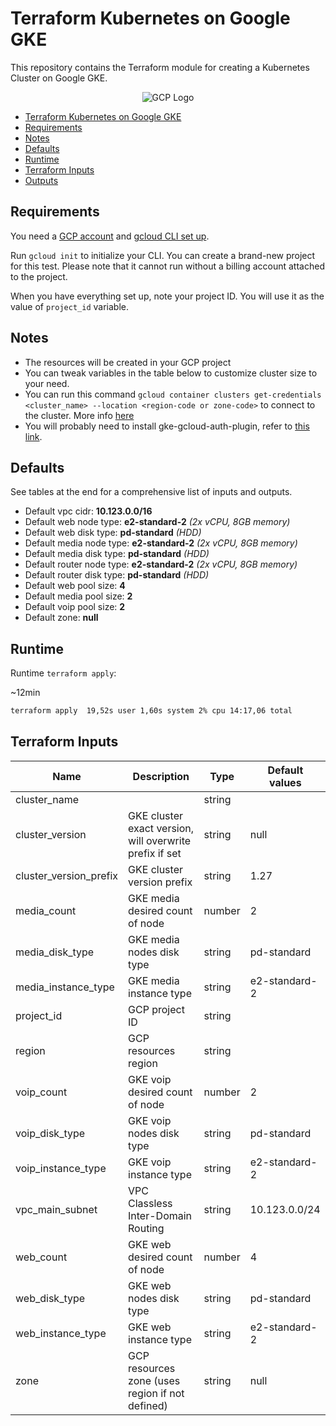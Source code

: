 # Terraform Kubernetes on Google GKE

This repository contains the Terraform module for creating a Kubernetes Cluster on Google GKE.

<p align="center">
<img alt="GCP Logo" src="https://upload.wikimedia.org/wikipedia/fr/thumb/6/61/Google_Cloud_Logo.svg/320px-Google_Cloud_Logo.svg.png" title="GCP Logo">
</p>

- [Terraform Kubernetes on Google GKE](#Terraform-Kubernetes-on-Google-GKE)
- [Requirements](#Requirements)
- [Notes](#Notes)
- [Defaults](#Defaults)
- [Runtime](#Runtime)
- [Terraform Inputs](#Terraform-Inputs)
- [Outputs](#Outputs)

## Requirements

You need a [GCP account](https://console.cloud.google.com)
and [gcloud CLI set up](https://cloud.google.com/sdk/docs/install?hl=fr).

Run `gcloud init` to initialize your CLI. You can create a brand-new project for this test. Please note that it cannot
run without a billing account attached to the project.

When you have everything set up, note your project ID. You will use it as the value of `project_id` variable.

## Notes

* The resources will be created in your GCP project
* You can tweak variables in the table below to customize cluster size to your need.
* You can run this command
  ```gcloud container clusters get-credentials <cluster_name> --location <region-code or zone-code>``` to
  connect to the cluster.
  More info [here](https://cloud.google.com/sdk/gcloud/reference/container/clusters/get-credentials)
* You will probably need to install gke-gcloud-auth-plugin, refer
  to [this link](https://cloud.google.com/blog/products/containers-kubernetes/kubectl-auth-changes-in-gke).

## Defaults

See tables at the end for a comprehensive list of inputs and outputs.

* Default vpc cidr: **10.123.0.0/16**
* Default web node type: **e2-standard-2** _(2x vCPU, 8GB memory)_
* Default web disk type: **pd-standard** _(HDD)_
* Default media node type: **e2-standard-2** _(2x vCPU, 8GB memory)_
* Default media disk type: **pd-standard** _(HDD)_
* Default router node type: **e2-standard-2** _(2x vCPU, 8GB memory)_
* Default router disk type: **pd-standard** _(HDD)_
* Default web pool size: **4**
* Default media pool size: **2**
* Default voip pool size: **2**
* Default zone: **null**

## Runtime

Runtime `terraform apply`:

~12min

```bash
terraform apply  19,52s user 1,60s system 2% cpu 14:17,06 total
```

## Terraform Inputs

| Name                   | Description                                             | Type   | Default values |
|------------------------|---------------------------------------------------------|--------|----------------|
| cluster_name           |                                                         | string |                |
| cluster_version        | GKE cluster exact version, will overwrite prefix if set | string | null           |
| cluster_version_prefix | GKE cluster version prefix                              | string | 1.27           |
| media_count            | GKE media desired count of node                         | number | 2              |
| media_disk_type        | GKE media nodes disk type                               | string | pd-standard    |
| media_instance_type    | GKE media instance type                                 | string | e2-standard-2  |
| project_id             | GCP project ID                                          | string |                |
| region                 | GCP resources region                                    | string |                |
| voip_count             | GKE voip desired count of node                          | number | 2              |
| voip_disk_type         | GKE voip nodes disk type                                | string | pd-standard    |
| voip_instance_type     | GKE voip instance type                                  | string | e2-standard-2  |
| vpc_main_subnet        | VPC Classless Inter-Domain Routing                      | string | 10.123.0.0/24  |
| web_count              | GKE web desired count of node                           | number | 4              |
| web_disk_type          | GKE web nodes disk type                                 | string | pd-standard    |
| web_instance_type      | GKE web instance type                                   | string | e2-standard-2  |
| zone                   | GCP resources zone (uses region if not defined)         | string | null           |
